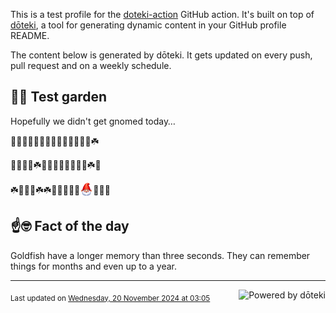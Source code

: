 This is a test profile for the [doteki-action](https://github.com/welpo/doteki-action) GitHub action. It's built on top of [dōteki](https://doteki.org), a tool for generating dynamic content in your GitHub profile README.

The content below is generated by dōteki. It gets updated on every push, pull request and on a weekly schedule.

## 👨‍🌾 Test garden

Hopefully we didn't get gnomed today…

<!-- garden start -->
🐝🌿🌱🐛🦋🐸🦋🦋🌿🐇🌳🌸🐇🌱☘️
<!-- garden end --><!-- garden start -->
🌺🌱🐛🌻☘️🌸🐸🌲🐛🌼🌿🌿🌼☘️🌿
<!-- garden end --><!-- garden start -->
☘️🍄🌼🌻☘️☘️🌱🐛🌼🌼🌳<sub><img src="https://raw.githubusercontent.com/welpo/doteki-action/main/assets/gnomed.png" width="21" alt="Consider yourself gnomed"></sub>🌻🦋🐛
<!-- garden end -->

## ☝️🤓 Fact of the day

<!-- did_you_know start -->
Goldfish have a longer memory than three seconds. They can remember things for months and even up to a year.
<!-- did_you_know end -->

---

<a href="https://doteki.org"><img src="https://img.shields.io/badge/powered_by-d%C5%8Dteki-0?style=flat-square&labelColor=202b2d&color=5E936C" align="right" alt="Powered by dōteki"></a> <div style="text-align: left;"><sub>
<!-- last_updated start -->Last updated on <a href="https://github.com/welpo/doteki-action/actions/workflows/ci.yaml">Wednesday, 20 November 2024 at 03:05<!-- last_updated end --></sub></div>
